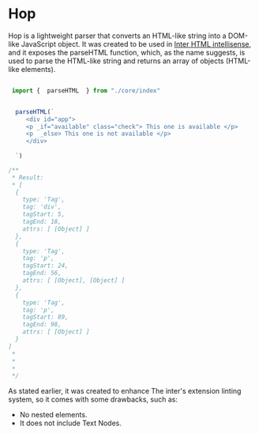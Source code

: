 # Hop

Hop is a lightweight parser that converts an HTML-like string into a DOM-like JavaScript object. It was created to be used in [Inter HTML intellisense](https://github.com/interjs/inter-intellisense/), and it exposes the parseHTML function, which, as the name suggests, is used to parse the HTML-like string and returns an array of objects (HTML-like elements).

```ts

 import {  parseHTML  } from "./core/index"


  parseHTML(`
     <div id="app">
     <p _if="available" class="check"> This one is available </p>
     <p  _else> This one is not available </p>
     </div>
      
  `)

/**
 * Result:
 * [
  {
    type: 'Tag',
    tag: 'div',
    tagStart: 5,
    tagEnd: 18,
    attrs: [ [Object] ]
  },
  {
    type: 'Tag',
    tag: 'p',
    tagStart: 24,
    tagEnd: 56,
    attrs: [ [Object], [Object] ]
  },
  {
    type: 'Tag',
    tag: 'p',
    tagStart: 89,
    tagEnd: 98,
    attrs: [ [Object] ]
  }
]
 * 
 * 
 * 
 */

```

As stated earlier, it was created to enhance The inter's extension linting system, so it comes with some drawbacks, such as:

* No nested elements.
* It does not include Text Nodes.





